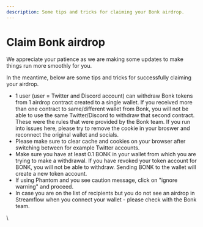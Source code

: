```yaml
---
description: Some tips and tricks for claiming your Bonk airdrop.
---
```


# Claim Bonk airdrop

We appreciate your patience as we are making some updates to make things run more smoothly for you.&#x20;

In the meantime, below are some tips and tricks for successfully claiming your airdrop.&#x20;

* 1 user (user = Twitter and Discord account) can withdraw Bonk tokens from 1 airdrop contract created to a single wallet. If you received more than one contract to same/different wallet from Bonk, you will not be able to use the same Twitter/Discord to withdraw that second contract. These were the rules that were provided by the Bonk team. If you run into issues here, please try to remove the cookie in your broswer and reconnect the original wallet and socials.&#x20;
* Please make sure to clear cache and cookies on your browser after switching between for example Twitter accounts.&#x20;
* Make sure you have at least 0.1 BONK in your wallet from which you are trying to make a withdrawal. If you have revoked your token account for BONK, you will not be able to withdraw. Sending BONK to the wallet will create a new token account.&#x20;
* If using Phantom and you see caution message, click on "ignore warning" and proceed.
* In case you are on the list of recipients but you do not see an airdrop in Streamflow when you connect your wallet - please check with the Bonk team.&#x20;



\
